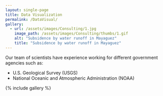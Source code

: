 ```yaml
---
layout: single-page
title: Data Visualization
permalink: /DataVisual/
gallery:
  - url: /assets/images/Consulting/1.jpg
    image_path: /assets/images/Consulting/thumbs/1.gif
    alt: "Subsidence by water runoff in Mayaguez"
    title: "Subsidence by water runoff in Mayaguez"
---
```


Our team of scientists have experience working for different government agencies such as:
  * U.S. Geological Survey (USGS)
  * National Oceanic and Atmospheric Administration (NOAA)

{% include gallery %}


